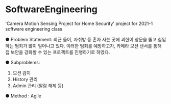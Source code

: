 # SoftwareEngineering

'Camera Motion Sensing Project for Home Security' project for 2021-1 software engineering class


● Problem Statement: 최근 들어, 자취방 등 혼자 사는 곳에 괴한이 창문을 뚫고 침입하는 범죄가 많이 일어나고 있다. 이러한 범죄를 예방하고자, 카메라 모션 센서를 통해 집 보안을 강화할 수 있는 프로젝트를 진행하기로 하였다.


● Subproblems: 
1) 모션 감지
2) History 관리
3) Admin 관리 (알람 해제 등)


● Method : Agile
